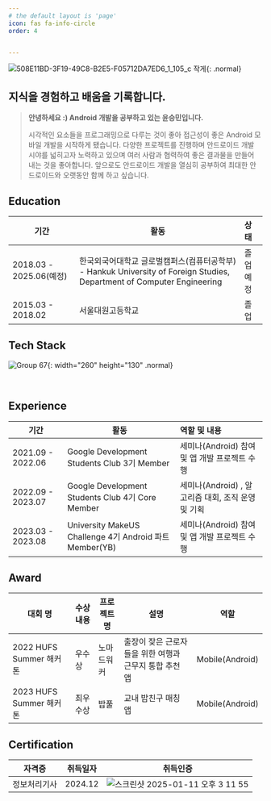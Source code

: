 ```yaml
---
# the default layout is 'page'
icon: fas fa-info-circle
order: 4


---
```


![508E11BD-3F19-49C8-B2E5-F05712DA7ED6_1_105_c 작게](https://github.com/user-attachments/assets/6d271816-99ab-44a8-b541-acc3a6bcb3a5){: .normal}

## 지식을 경험하고 배움을 기록합니다.

> **안녕하세요 :)  Android 개발을 공부하고 있는 윤승민입니다.**
>
> 시각적인 요소들을 프로그래밍으로 다루는 것이 좋아 접근성이 좋은 Android 모바일 개발을 시작하게 됐습니다. 다양한 프로젝트를 진행하며 안드로이드 개발 시야를 넓히고자 노력하고 있으며 여러 사람과 협력하여 좋은 결과물을 만들어 내는 것을 좋아합니다. 앞으로도 안드로이드 개발을 열심히 공부하여 최대한 안드로이드와 오랫동안 함께 하고 싶습니다.

## Education

| 기간                    | 활동                                                         | 상태      |
| ----------------------- | ------------------------------------------------------------ | :-------- |
| 2018.03 - 2025.06(예정) | 한국외국어대학교 글로벌캠퍼스(컴퓨터공학부) - Hankuk University of Foreign Studies, Department of Computer Engineering | 졸업 예정 |
| 2015.03 - 2018.02       | 서울대원고등학교                                             | 졸업      |

## Tech Stack

![Group 67](https://gist.github.com/user-attachments/assets/8e336208-be49-4695-a758-6e25818db296){: width="260" height="130" .normal}

​	

## Experience

| 기간              | 활동                                                    | 역할 및 내용                                       |
| ----------------- | ------------------------------------------------------- | :------------------------------------------------- |
| 2021.09 - 2022.06 | Google Development Students Club 3기 Member             | 세미나(Android) 참여 및 앱 개발 프로젝트 수행      |
| 2022.09 - 2023.07 | Google Development Students Club 4기 Core Member        | 세미나(Android) , 알고리즘 대회, 조직 운영 및 기획 |
| 2023.03 - 2023.08 | University MakeUS Challenge 4기 Android 파트 Member(YB) | 세미나(Android) 참여 및 앱 개발 프로젝트 수행      |

## Award

| 대회 명                 | 수상 내용 | 프로젝트 명 | 설명                                                   | 역할            |
| ----------------------- | --------- | ----------- | ------------------------------------------------------ | --------------- |
| 2022 HUFS Summer 해커톤 | 우수상    | 노마드워커  | 출장이 잦은 근로자들을 위한 여행과 근무지 통합 추천 앱 | Mobile(Android) |
| 2023 HUFS Summer 해커톤 | 최우수상  | 밥풀        | 교내 밥친구 매칭 앱                                    | Mobile(Android) |

## Certification

| 자격증       | 취득일자 | 취득인증                                                     |
| ------------ | -------- | ------------------------------------------------------------ |
| 정보처리기사 | 2024.12  | ![스크린샷 2025-01-11 오후 3 11 55](https://github.com/user-attachments/assets/19ecbeac-98e2-42e2-ac3a-63fe303c5ee5) |

